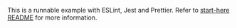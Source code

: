 This is a runnable example with ESLint, Jest and Prettier. Refer to [start-here README](../start-here/README.md) for more information.
